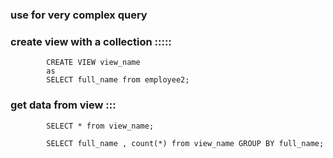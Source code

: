 

###  use for  very complex query 


###  create view with a collection :::::

            CREATE VIEW view_name 
            as 
            SELECT full_name from employee2;

###  get data from view :::
            SELECT * from view_name;

            SELECT full_name , count(*) from view_name GROUP BY full_name;


